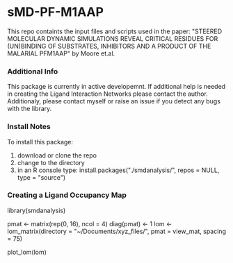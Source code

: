 # sMD-PF-M1AAP
This repo containts the input files and scripts used in the paper: "STEERED MOLECULAR DYNAMIC SIMULATIONS REVEAL CRITICAL RESIDUES FOR (UN)BINDING OF SUBSTRATES, INHIBITORS AND A PRODUCT OF THE MALARIAL PFM1AAP" by Moore et.al.

### Additional Info

This package is currently in active developemnt. If additional help is needed in creating the Ligand Interaction Networks please contact the author. Additionaly, please contact myself or raise an issue if you detect any bugs with the library. 

### Install Notes

To install this package:

1) download or clone the repo
2) change to the directory
3) in an R console type:
       install.packages("./smdanalysis/", repos = NULL, type = "source")

### Creating a Ligand Occupancy Map

library(smdanalysis)

pmat <- matrix(rep(0, 16), ncol = 4)
diag(pmat) <- 1
lom <- lom_matrix(directory = "~/Documents/xyz_files/", pmat = view_mat, spacing = 75)
 
plot_lom(lom)
